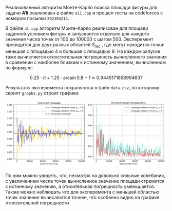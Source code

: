 Реализованный алгоритм Монте-Карло поиска площади фигуры для задачи __A1i__ реализован в файле `a1i.cpp` и прошел тесты на codeforces с номером посылки `292304214`.

В файле `a1.cpp` алгоритм Монте-Карло реализован для площади заданной условием фигуры и запускается отдельно для каждого значения числа точек от 100 до 100000 с шагом 500. Эксперемент проводится для двух разных областей $S_{rec}$ , где могут находится точки: меньшая с площадью 4 и большая с площадью 9.  На каждом запуске таже вычисляется отностительная погрешность вычисленного значения в сравнении с наиболее близким к истинному значением, вычисленном по формуле:

$$
0.25 \cdot \pi + 1.25 \cdot \arcsin{0.8} − 1 \approx 0.9445171858994637
$$

Результаты эксперимента сохраняются в файл `data.csv`, по которому скрипт `graphs.py` строит графики:

<img src="graph.png">

По ним можно увидеть, что, несмотря на довольно сильные колебания, с увеличением числа точек вычисленное значение площади стремится к истинному значению, а отнсительная погрешность уменьшается. Также можно наблюдать что для эксперемента с меньшей областью точек значения вычисляются точнее, что особенно видно на графике относительной погрешности
